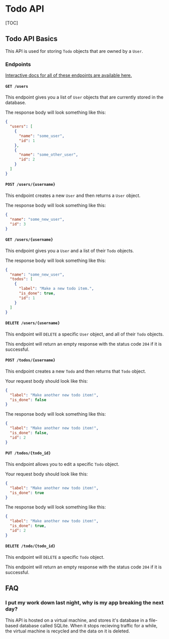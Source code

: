 <h1>Todo API</h1>

[TOC]

## Todo API Basics

This API is used for storing `Todo` objects that are owned by a `User`.

### Endpoints

[Interactive docs for all of these endpoints are available here.](/todo/docs)

#### `GET /users`

This endpoint gives you a list of `User` objects that are currently stored in the database.

The response body will look something like this:

```json
{
  "users": [
    {
      "name": "some_user",
      "id": 1
    },
    {
      "name": "some_other_user",
      "id": 2
    }
  ]
}
```

#### `POST /users/{username}`

This endpoint creates a new `User` and then returns a `User` object.

The response body will look something like this:

```json
{
  "name": "some_new_user",
  "id": 3
}
```

#### `GET /users/{username}`

This endpoint gives you a `User` and a list of their `Todo` objects.

The response body will look something like this:

```json
{
  "name": "some_new_user",
  "todos": [
    {
      "label": "Make a new todo item.",
      "is_done": true,
      "id": 1
    }
  ]
}
```

#### `DELETE /users/{username}`

This endpoint will `DELETE` a specific `User` object, and all of their `Todo` objects.

This endpoint will return an empty response with the status code `204` if it is successful.

#### `POST /todos/{username}`

This endpoint creates a new `Todo` and then returns that `Todo` object.

Your request body should look like this:

```json
{
  "label": "Make another new todo item!",
  "is_done": false
}
```

The response body will look something like this:

```json
{
  "label": "Make another new todo item!",
  "is_done": false,
  "id": 2
}
```

#### `PUT /todos/{todo_id}`

This endpoint allows you to edit a specific `Todo` object.

Your request body should look like this:

```json
{
  "label": "Make another new todo item!",
  "is_done": true
}
```

The response body will look something like this:

```json
{
  "label": "Make another new todo item!",
  "is_done": true,
  "id": 2
}
```

#### `DELETE /todo/{todo_id}`

This endpoint will `DELETE` a specific `Todo` object.

This endpoint will return an empty response with the status code `204` if it is successful.

## FAQ

### I put my work down last night, why is my app breaking the next day?

This API is hosted on a virtual machine, and stores it's database in a file-based database called SQLite.  When it stops recieving traffic for a while, the virtual machine is recycled and the data on it is deleted.
